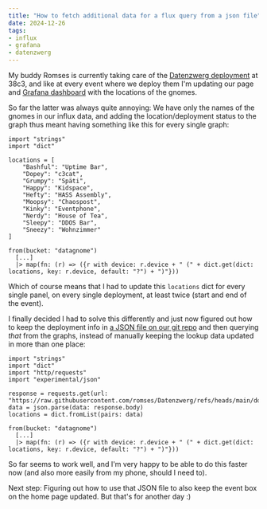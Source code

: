 ```yaml
---
title: "How to fetch additional data for a flux query from a json file"
date: 2024-12-26
tags:
- influx
- grafana
- datenzwerg
---
```


My buddy Romses is currently taking care of the [Datenzwerg deployment](https://datagnome.de) at 38c3, and like at every event where we deploy them I'm updating our page and [Grafana dashboard](https://grafana.datagnome.de) with the locations of the gnomes.

So far the latter was always quite annoying: We have only the names of the gnomes in our influx data, and adding the location/deployment status to the graph thus meant having something like this for every single graph:

```flux
import "strings"
import "dict"

locations = [
    "Bashful": "Uptime Bar",
    "Dopey": "c3cat",
    "Grumpy": "Späti",
    "Happy": "Kidspace",
    "Hefty": "HASS Assembly",
    "Moopsy": "Chaospost",
    "Kinky": "Eventphone",
    "Nerdy": "House of Tea",
    "Sleepy": "DDOS Bar",
    "Sneezy": "Wohnzimmer"
]

from(bucket: "datagnome")
  [...]
  |> map(fn: (r) => ({r with device: r.device + " (" + dict.get(dict: locations, key: r.device, default: "?") + ")"}))
```

Which of course means that I had to update this `locations` dict for every single panel, on every single deployment, at least twice (start and end of the event).

I finally decided I had to solve this differently and just now figured out how to keep the deployment info in [a JSON file on our git repo](https://github.com/romses/Datenzwerg/blob/main/docs/deployment.json) and then querying *that* from the graphs, instead of manually keeping the lookup data updated in more than one place:

```flux
import "strings"
import "dict"
import "http/requests"
import "experimental/json"

response = requests.get(url: "https://raw.githubusercontent.com/romses/Datenzwerg/refs/heads/main/docs/deployment.json")
data = json.parse(data: response.body)
locations = dict.fromList(pairs: data)

from(bucket: "datagnome")
  [...]
  |> map(fn: (r) => ({r with device: r.device + " (" + dict.get(dict: locations, key: r.device, default: "?") + ")"}))
```

So far seems to work well, and I'm very happy to be able to do this faster now (and also more easily from my phone, should I need to).

Next step: Figuring out how to use that JSON file to also keep the event box on the home page updated. But that's for another day :)
